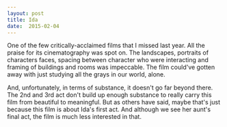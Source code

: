 ```yaml
---
layout: post
title: Ida 
date:  2015-02-04 
---
```

 One of the few critically-acclaimed films that I missed last year. All the praise for its cinematography was spot on. The landscapes, portraits of characters faces, spacing between character who were interacting and framing of buildings and rooms was impeccable. The film could've gotten away with just studying all the grays in our world, alone. 

And, unfortunately, in terms of substance, it doesn't go far beyond there. The 2nd and 3rd act don't build up enough substance to really carry this film from beautiful to meaningful. But as others have said, maybe that's just because this film is about Ida's first act. And although we see her aunt's final act, the film is much less interested in that.
